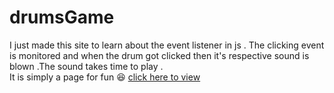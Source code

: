 # drumsGame
I just made this site to learn about the event listener in js . The clicking event is monitored and when the drum got clicked then it's respective sound is blown 
.The sound takes time to play .
</br> It is simply a page for fun  :satisfied:
[click here to view](https://mohamedaliyarar.github.io/drumsGame/)

